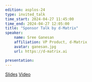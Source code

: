 ```yaml
---
edition: asplos-24
type: invited_talk
time_start: 2024-04-27 11:45:00
time_end: 2024-04-27 12:05:00
title: "Sponsor Talk by d-Matrix"
speaker:
    name: Sree Ganesan 
    affiliation: VP Product, d-Matrix
    avatar: ganesan.jpg  
    url: https://d-matrix.ai

presentation: 
---
```

<a href="">Slides</a> <a href="">Video</a><br>
